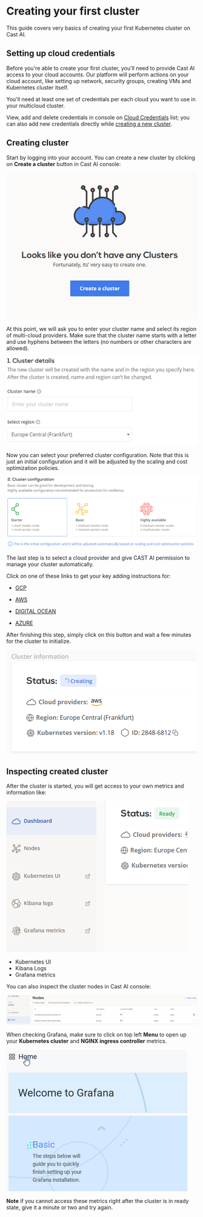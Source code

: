 # Creating your first cluster

This guide covers very basics of creating your first Kubernetes cluster on Cast AI.

## Setting up cloud credentials

Before you're able to create your first cluster, you'll need to provide Cast AI access to your cloud accounts. Our
platform will perform actions on your cloud account, like setting up network, security groups, creating VMs and
Kubernetes cluster itself.

You'll need at least one set of credentials per each cloud you want to use in your multicloud cluster.

View, add and delete credentials in console on [Cloud Credentials](https://console.cast.ai/cloud-credentials) list;
you can also add new credentials directly while [creating a new cluster](https://console.cast.ai/clusters:new).

## Creating cluster

Start by logging into your account. You can create a new cluster by clicking on **Create a cluster** button in
Cast AI console:

![](creating-your-first-cluster/no-clusters.png)

At this point, we will ask you to enter your cluster name and select its region of multi-cloud providers.
Make sure that the cluster name starts with a letter and use hyphens between the letters (no numbers or other characters
are allowed).

![](creating-your-first-cluster/cluster-details.png)

Now you can select your preferred cluster configuration. Note that this is just an initial configuration and it will be
adjusted by the scaling and cost optimization policies.

![](creating-your-first-cluster/cluster-templates.png)

The last step is to select a cloud provider and give CAST AI permission to manage your cluster automatically.

Click on one of these links to get your key adding instructions for:

* [GCP](configuring-gcp-credentials.md)

* [AWS](configuring-aws-credentials.md)

* [DIGITAL OCEAN](configuring-do-credentials.md)

* [AZURE](configuring-azure-credentials.md)

After finishing this step, simply click on this button and wait a few minutes for the cluster to initialize.

![](creating-your-first-cluster/cluster-info.png)

## Inspecting created cluster

After the cluster is started, you will get access to your own metrics and information like:

![](creating-your-first-cluster/dashboard.png)

* Kubernetes UI
* Kibana Logs
* Grafana metrics

You can also inspect the cluster nodes in Cast AI console:

![](creating-your-first-cluster/cluster-nodes.png)

When checking Grafana, make sure to click on top left **Menu** to open up your **Kubernetes cluster** and
**NGINX ingress controller** metrics.

![](creating-your-first-cluster/grafana.png)

**Note** if you cannot access these metrics right after the cluster is in ready state, give it a minute or two and
try again.
